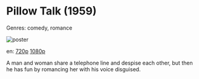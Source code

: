 # Pillow Talk (1959)

Genres: comedy, romance

![poster](http://image.tmdb.org/t/p/w500/oaMOtLOXS7VIMryBff4FWe4THuV.jpg)

en:
  [720p](magnet:?xt=urn:btih:2E41A6907C94FD964A11CA2127273CA4F7D5D4DC&tr=udp://glotorrents.pw:6969/announce&tr=udp://tracker.opentrackr.org:1337/announce&tr=udp://torrent.gresille.org:80/announce&tr=udp://tracker.openbittorrent.com:80&tr=udp://tracker.coppersurfer.tk:6969&tr=udp://tracker.leechers-paradise.org:6969&tr=udp://p4p.arenabg.ch:1337&tr=udp://tracker.internetwarriors.net:1337)
  [1080p](magnet:?xt=urn:btih:AE10EE07A27978E48A1D44DBDAF7B5774FE3715E&tr=udp://glotorrents.pw:6969/announce&tr=udp://tracker.opentrackr.org:1337/announce&tr=udp://torrent.gresille.org:80/announce&tr=udp://tracker.openbittorrent.com:80&tr=udp://tracker.coppersurfer.tk:6969&tr=udp://tracker.leechers-paradise.org:6969&tr=udp://p4p.arenabg.ch:1337&tr=udp://tracker.internetwarriors.net:1337)
  


A man and woman share a telephone line and despise each other, but then he has fun by romancing her with his voice disguised.